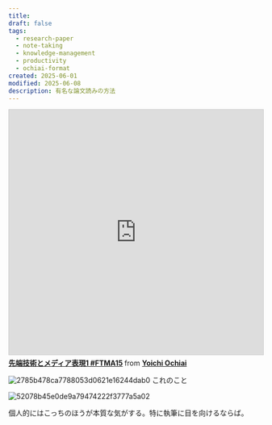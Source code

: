 ```yaml
---
title:
draft: false
tags:
  - research-paper
  - note-taking
  - knowledge-management
  - productivity
  - ochiai-format
created: 2025-06-01
modified: 2025-06-08
description: 有名な論文読みの方法
---
```

<iframe src="https://www.slideshare.net/slideshow/embed_code/key/2HlTo21lsJ2N18?startSlide=1" width="597" height="486" frameborder="0" marginwidth="0" marginheight="0" scrolling="no" style="border:1px solid #CCC; border-width:1px; margin-bottom:5px;max-width: 100%;" allowfullscreen></iframe> <div style="margin-bottom:5px"><strong> <a href="https://www.slideshare.net/slideshow/1-ftma15/47697911" title="先端技術とメディア表現1 #FTMA15" target="_blank">先端技術とメディア表現1 #FTMA15</a> </strong> from <strong> <a href="https://www.slideshare.net/Ochyai" target="_blank">Yoichi Ochiai</a> </strong></div>

![2785b478ca7788053d0621e16244dab0](https://i.gyazo.com/2785b478ca7788053d0621e16244dab0.png)
これのこと

![52078b45e0de9a79474222f3777a5a02](https://i.gyazo.com/52078b45e0de9a79474222f3777a5a02.png)

個人的にはこっちのほうが本質な気がする。特に執筆に目を向けるならば。
